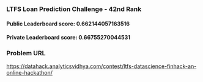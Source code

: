 ### LTFS Loan Prediction Challenge - 42nd Rank

#### Public Leaderboard score:    0.662144057163516

#### Private Leaderboard score:    0.66755270044531

### Problem URL

https://datahack.analyticsvidhya.com/contest/ltfs-datascience-finhack-an-online-hackathon/


